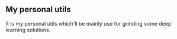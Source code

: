 ## My personal utils 

It is my personal utils which'll be mainly use for 
grinding some deep learning solutions. 
